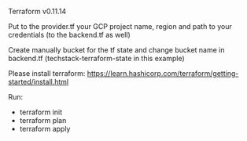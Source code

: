 Terraform v0.11.14

Put to the provider.tf your GCP project name, region and path to your credentials (to the backend.tf as well)

Create manually bucket for the tf state and change bucket name in backend.tf (techstack-terraform-state in this example)

Please install terraform:
https://learn.hashicorp.com/terraform/getting-started/install.html

Run:
* terraform init
* terraform plan 
* terraform apply
